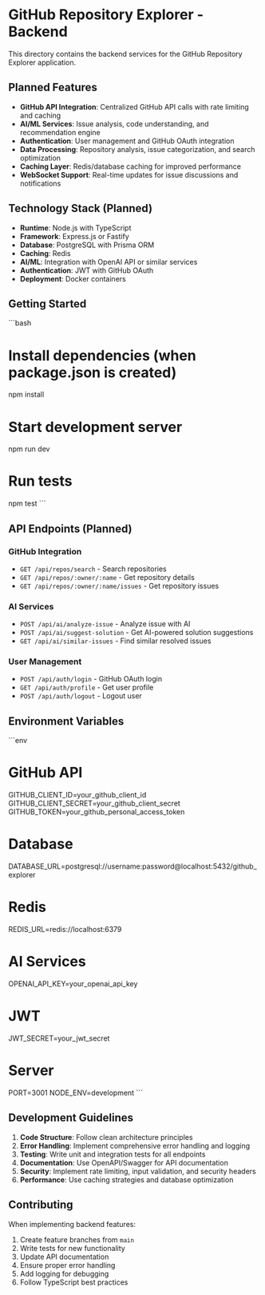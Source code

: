 # GitHub Repository Explorer - Backend

This directory contains the backend services for the GitHub Repository Explorer application.

## Planned Features

- **GitHub API Integration**: Centralized GitHub API calls with rate limiting and caching
- **AI/ML Services**: Issue analysis, code understanding, and recommendation engine
- **Authentication**: User management and GitHub OAuth integration
- **Data Processing**: Repository analysis, issue categorization, and search optimization
- **Caching Layer**: Redis/database caching for improved performance
- **WebSocket Support**: Real-time updates for issue discussions and notifications

## Technology Stack (Planned)

- **Runtime**: Node.js with TypeScript
- **Framework**: Express.js or Fastify
- **Database**: PostgreSQL with Prisma ORM
- **Caching**: Redis
- **AI/ML**: Integration with OpenAI API or similar services
- **Authentication**: JWT with GitHub OAuth
- **Deployment**: Docker containers

## Getting Started

\`\`\`bash
# Install dependencies (when package.json is created)
npm install

# Start development server
npm run dev

# Run tests
npm test
\`\`\`

## API Endpoints (Planned)

### GitHub Integration
- `GET /api/repos/search` - Search repositories
- `GET /api/repos/:owner/:name` - Get repository details
- `GET /api/repos/:owner/:name/issues` - Get repository issues

### AI Services
- `POST /api/ai/analyze-issue` - Analyze issue with AI
- `POST /api/ai/suggest-solution` - Get AI-powered solution suggestions
- `GET /api/ai/similar-issues` - Find similar resolved issues

### User Management
- `POST /api/auth/login` - GitHub OAuth login
- `GET /api/auth/profile` - Get user profile
- `POST /api/auth/logout` - Logout user

## Environment Variables

\`\`\`env
# GitHub API
GITHUB_CLIENT_ID=your_github_client_id
GITHUB_CLIENT_SECRET=your_github_client_secret
GITHUB_TOKEN=your_github_personal_access_token

# Database
DATABASE_URL=postgresql://username:password@localhost:5432/github_explorer

# Redis
REDIS_URL=redis://localhost:6379

# AI Services
OPENAI_API_KEY=your_openai_api_key

# JWT
JWT_SECRET=your_jwt_secret

# Server
PORT=3001
NODE_ENV=development
\`\`\`

## Development Guidelines

1. **Code Structure**: Follow clean architecture principles
2. **Error Handling**: Implement comprehensive error handling and logging
3. **Testing**: Write unit and integration tests for all endpoints
4. **Documentation**: Use OpenAPI/Swagger for API documentation
5. **Security**: Implement rate limiting, input validation, and security headers
6. **Performance**: Use caching strategies and database optimization

## Contributing

When implementing backend features:

1. Create feature branches from `main`
2. Write tests for new functionality
3. Update API documentation
4. Ensure proper error handling
5. Add logging for debugging
6. Follow TypeScript best practices
